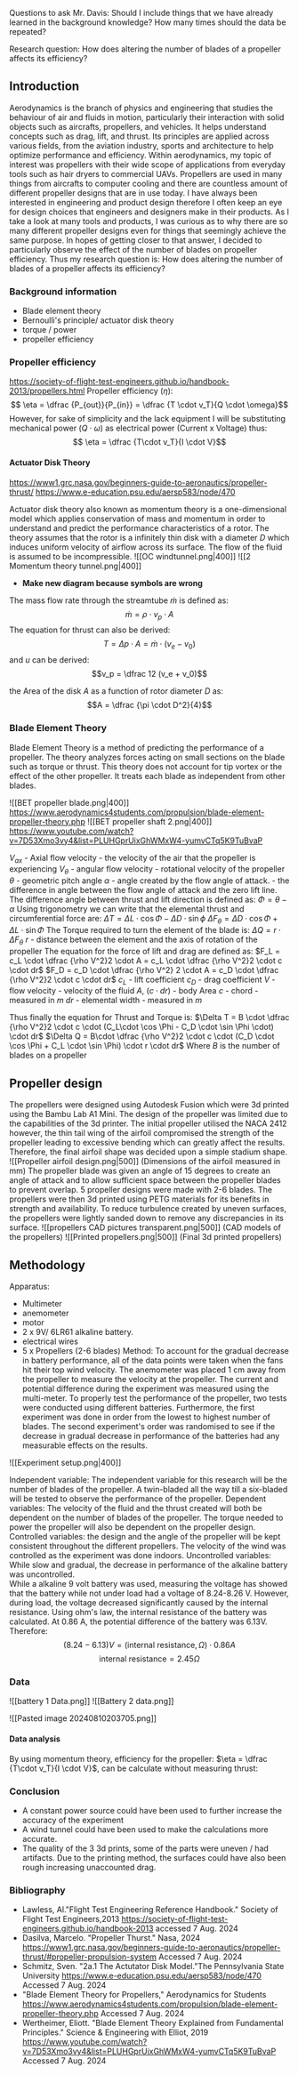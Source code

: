 Questions to ask Mr. Davis:
Should I include things that we have already learned in the background knowledge?
How many times should the data be repeated? 




Research question: How does altering the number of blades of a propeller affects its efficiency?
## Introduction
Aerodynamics is the branch of physics and engineering that studies the behaviour of air and fluids in motion, particularly their interaction with solid objects such as aircrafts, propellers, and vehicles. It helps understand concepts such as drag, lift, and thrust. Its principles are applied across various fields, from the aviation industry, sports and architecture to help optimize performance and efficiency. Within aerodynamics, my topic of interest was propellers with their wide scope of applications from everyday tools such as hair dryers to commercial UAVs.
Propellers are used in many things from aircrafts to computer cooling and there are countless amount of different propeller designs that are in use today. I have always been interested in engineering and product design therefore I often keep an eye for design choices that engineers and designers make in their products. As I take a look at many tools and products, I was curious as to why there are so many different propeller designs even for things that seemingly achieve the same purpose. In hopes of getting closer to that answer, I decided to particularly observe the effect of the number of blades on propeller efficiency. Thus my research question is: How does altering the number of blades of a propeller affects its efficiency?

### Background information
- Blade element theory
- Bernoulli's principle/ actuator disk theory 
- torque / power 
- propeller efficiency 
### Propeller efficiency 
https://society-of-flight-test-engineers.github.io/handbook-2013/propellers.html
Propeller efficiency ($\eta$): 
$$ \eta = \dfrac {P_{out}}{P_{in}} = \dfrac {T \cdot v_T}{Q \cdot \omega}$$
However, for sake of simplicity and the lack equipment I will be substituting mechanical power $(Q \cdot \omega)$ as electrical power (Current x Voltage) thus: 
$$ \eta = \dfrac {T\cdot v_T}{I \cdot V}$$ 

#### Actuator Disk Theory 
https://www1.grc.nasa.gov/beginners-guide-to-aeronautics/propeller-thrust/
https://www.e-education.psu.edu/aersp583/node/470

Actuator disk theory also known as momentum theory is a one-dimensional model which applies conservation of mass and momentum in order to understand and predict the performance characteristics of a rotor. The theory assumes that the rotor is a infinitely thin disk with a diameter $D$ which induces uniform velocity of airflow across its surface. The flow of the fluid is assumed to be incompressible. 
![[OC windtunnel.png|400]]
![[2 Momentum theory tunnel.png|400]]
- **Make new diagram because symbols are wrong**

The mass flow rate through the streamtube $\dot m$ is defined as:
$$ \dot m = \rho \cdot v_p \cdot A$$ The equation for thrust can also be derived:
$$T = \Delta p \cdot A = \dot m \cdot (v_e - v_0)$$
and $u$ can be derived:
$$v_p = \dfrac 12 (v_e + v_0)$$

the Area of the disk $A$ as a function of rotor diameter $D$ as:
$$A = \dfrac {\pi \cdot D^2}{4}$$


### Blade Element Theory 
Blade Element Theory is a method of predicting the performance of a propeller. The theory analyzes forces acting on small sections on the blade such as torque or thrust. This theory does not account for tip vortex or the effect of the other propeller. It treats each blade as independent from other blades. 

![[BET propeller blade.png|400]]
https://www.aerodynamics4students.com/propulsion/blade-element-propeller-theory.php
![[BET propeller shaft 2.png|400]]
https://www.youtube.com/watch?v=7D53Xmo3vy4&list=PLUHGprUixGhWMxW4-yumvCTq5K9TuBvaP

$V_{ax}$ - Axial flow velocity - the velocity of the air that the propeller is experiencing
$V_\theta$ - angular flow velocity - rotational velocity of the propeller
$\theta$ - geometric pitch angle 
$\alpha$ - angle created by the flow angle of attack. - the difference in angle between the flow angle of attack and the zero lift line.
The difference angle between thrust and lift direction is defined as:
$\Phi = \theta - \alpha$ 
Using trigonometry we can write that the elemental thrust and circumferential force are:
$\Delta T = \Delta L \cdot \cos \Phi  - \Delta  D \cdot \sin \phi$
$\Delta F_ \theta = \Delta D \cdot \cos \Phi + \Delta L \cdot \sin \Phi$
The Torque required to turn the element of the blade is:
$\Delta Q  = r \cdot \Delta F_\theta$ 
$r$ - distance between the element and the axis of rotation of the propeller
The equation for the force of lift and drag are defined as:
$F_L = c_L \cdot \dfrac {\rho V^2}2 \cdot A = c_L \cdot \dfrac {\rho V^2}2 \cdot c \cdot dr$
$F_D = c_D \cdot \dfrac {\rho V^2} 2 \cdot A = c_D \cdot \dfrac {\rho V^2}2 \cdot c \cdot dr$
$c_L$ - lift coefficient
$c_D$ - drag coefficient
$V$ - flow velocity - velocity of the fluid
$A , \ (c \cdot dr)$ - body Area
$c$ - chord - measured in $m$
$dr$ - elemental width - measured in $m$

Thus finally the equation for Thrust and Torque is:
$\Delta T = B \cdot \dfrac {\rho V^2}2 \cdot c \cdot (C_L\cdot \cos \Phi  - C_D \cdot \sin \Phi \cdot) \cdot dr$
$\Delta Q  = B\cdot \dfrac {\rho V^2}2 \cdot c \cdot (C_D \cdot \cos \Phi + C_L \cdot \sin \Phi) \cdot r \cdot dr$
Where $B$ is the number of blades on a propeller

## Propeller design
The propellers were designed using Autodesk Fusion which were 3d printed using the Bambu Lab A1 Mini. The design of the propeller was limited due to the capabilities of the 3d printer. The initial propeller utilised the NACA 2412 however, the thin tail wing of the airfoil compromised the strength of the propeller leading to excessive bending which can greatly affect the results. Therefore, the final airfoil shape was decided upon a simple stadium shape.  
![[Propeller airfoil design.png|500]]
(Dimensions of the airfoil measured in mm)
The propeller blade was given an angle of 15 degrees to create an angle of attack and to allow sufficient space between the propeller blades to prevent overlap. 5 propeller designs were made with 2-6 blades. The propellers were then 3d printed using PETG materials for its benefits in strength and availability. To reduce turbulence created by uneven surfaces, the propellers were lightly sanded down to remove any discrepancies in its surface. 
![[propellers CAD pictures transparent.png|500]]
(CAD models of the propellers)
![[Printed propellers.png|500]]
(Final 3d printed propellers)


## Methodology

Apparatus: 
- Multimeter
- anemometer
- motor
- 2 x 9V/ 6LR61 alkaline battery. 
- electrical wires
- 5 x Propellers (2-6 blades)
Method:
To account for the gradual decrease in battery performance, all of the data points were taken when the fans hit their top wind velocity. The anemometer was placed 1 cm away from the propeller to measure the velocity at the propeller. The current and potential difference during the experiment was measured using the multi-meter. To properly test the performance of the propeller, two tests were conducted using different batteries. Furthermore, the first experiment was done in order from the lowest to highest number of blades. The second experiment's order was randomised to see if the decrease in gradual decrease in performance of the batteries had any measurable effects on the results. 

![[Experiment setup.png|400]]

 
Independent variable: 
The independent variable for this research will be the number of blades of the propeller. A twin-bladed all the way till a six-bladed will be tested to observe the performance of the propeller. 
Dependent variables:
The velocity of the fluid and the thrust created will both be dependent on the number of blades of the propeller. The torque needed to power the propeller will also be dependent on the propeller design.
Controlled variables:
the design and the angle of the propeller will be kept consistent throughout the different propellers. The velocity of the wind was controlled as the experiment was done indoors. 
Uncontrolled variables: 
While slow and gradual, the decrease in performance of the alkaline battery was uncontrolled.  
While a alkaline 9 volt battery was used, measuring the voltage has showed that the battery while not under load had a voltage of 8.24-8.26 V. However, during load, the voltage decreased significantly caused by the internal resistance. Using ohm's law, the internal resistance of the battery was calculated. 
At 0.86 A, the potential difference of the battery was 6.13V. Therefore:
$$ (8.24 - 6.13 )V = (\text{internal resistance},\Omega) \cdot 0.86 A $$
$$  \text{internal resistance} = 2.45 \Omega$$


### Data
![[battery 1 Data.png]]
![[Battery 2 data.png]]

![[Pasted image 20240810203705.png]]

#### Data analysis
By using momentum theory, efficiency for the propeller: $\eta = \dfrac {T\cdot v_T}{I \cdot V}$, can be calculate without measuring thrust: 

### Conclusion
- A constant power source could have been used to further increase the accuracy of the experiment
- A wind tunnel could have been used to make the calculations more accurate. 
- The quality of the 3 3d prints, some of the parts were uneven / had artifacts. Due to the printing method, the surfaces could have also been rough increasing unaccounted drag. 


### Bibliography
- Lawless, Al."Flight Test Engineering Reference Handbook." Society of Flight Test Engineers,2013
	https://society-of-flight-test-engineers.github.io/handbook-2013
	accessed 7 Aug. 2024
- Dasilva, Marcelo. "Propeller Thurst." Nasa, 2024
	https://www1.grc.nasa.gov/beginners-guide-to-aeronautics/propeller-thrust/#propeller-propulsion-system
	Accessed 7 Aug. 2024 
- Schmitz, Sven. "2a.1 The Actutator Disk Model."The Pennsylvania State University
	https://www.e-education.psu.edu/aersp583/node/470
	Accessed 7 Aug. 2024
- "Blade Element Theory for Propellers," Aerodynamics for Students
	https://www.aerodynamics4students.com/propulsion/blade-element-propeller-theory.php
	Accessed 7 Aug. 2024
- Wertheimer, Eliott. "Blade Element Theory Explained from Fundamental Principles." Science & Engineering with Elliot, 2019
	https://www.youtube.com/watch?v=7D53Xmo3vy4&list=PLUHGprUixGhWMxW4-yumvCTq5K9TuBvaP
	Accessed 7 Aug. 2024
	
